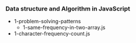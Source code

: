 ### Data structure and Algorithm in JavaScript 
- 1-problem-solving-patterns
  - 1-same-frequency-in-two-array.js
- 1-character-frequency-count.js